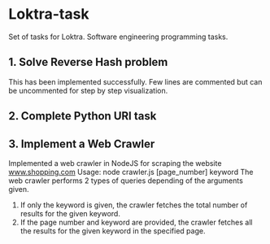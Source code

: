 # Loktra-task
Set of tasks for Loktra. Software engineering programming tasks.

## 1. Solve Reverse Hash problem
This has been implemented successfully. Few lines are commented but can be uncommented for step by step visualization.

## 2. Complete Python URI task

## 3. Implement a Web Crawler
Implemented a web crawler in NodeJS for scraping the website www.shopping.com
Usage: node crawler.js [page_number] keyword
The web crawler performs 2 types of queries depending of the arguments given.
1. If only the keyword is given, the crawler fetches the total number of results for the given keyword.
2. If the page number and keyword are provided, the crawler fetches all the results for the given keyword in the specified page.
